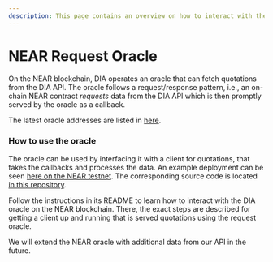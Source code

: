 ```yaml
---
description: This page contains an overview on how to interact with the NEAR Request oracle
---
```


# NEAR Request Oracle

On the NEAR blockchain, DIA operates an oracle that can fetch quotations from the DIA API. The oracle follows a request/response pattern, i.e., an on-chain NEAR contract _requests_ data from the DIA API which is then promptly served by the oracle as a callback.

The latest oracle addresses are listed in [here](deployed-contracts.md).

### How to use the oracle

The oracle can be used by interfacing it with a client for quotations, that takes the callbacks and processes the data. An example deployment can be seen [here on the NEAR testnet](https://explorer.testnet.near.org/accounts/quote-test-client.dia-test.testnet). The corresponding source code is located [in this repository](https://github.com/diadata-org/dia-adapter).

Follow the instructions in its README to learn how to interact with the DIA oracle on the NEAR blockchain. There, the exact steps are described for getting a client up and running that is served quotations using the request oracle.

We will extend the NEAR oracle with additional data from our API in the future.

